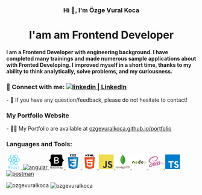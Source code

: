 <h3 align="center">Hi 👋, I'm Özge Vural Koca</h1>
<h1 align="center"> I'am am Frontend Developer</h1>
<h4 align="left">I am a Frontend Developer with engineering background. I have completed many trainings and made numerous sample applications about with Fronted Developing. I improved myself in a short time, thanks to my ability to think analytically, solve problems, and my curiousness.</h4>

<h3 align="left">🤝 Connect with me: <a href="https://www.linkedin.com/in/%C3%B6zge-vural-koca/" target="_blank" rel="noreferrer"> <img alt="linkedin | LinkedIn" width="18px" src="https://raw.githubusercontent.com/peterthehan/peterthehan/master/assets/linkedin.svg" /> </a></h3>
- 💬 If you have any question/feedback, please do not hesitate to contact!
</br>
<h3 align="left">My Portfolio Website</h3>
<p align="left">- 👨‍💻 My Portfolio are available at <a href="https://ozgevuralkoca.github.io/portfolio" target="_blank" rel="noreferrer">ozgevuralkoca.github.io/portfolio</a></p>

<h3 align="left">Languages and Tools:</h3>
<p align="left"> <a href="https://reactjs.org/" target="_blank" rel="noreferrer"> <img src="https://raw.githubusercontent.com/devicons/devicon/master/icons/react/react-original-wordmark.svg" alt="react" width="40" height="40"/> </a> <a href="https://angular.io" target="_blank" rel="noreferrer"> <img src="https://angular.io/assets/images/logos/angular/angular.svg" alt="angular" width="40" height="40"/> </a> <a href="https://getbootstrap.com" target="_blank" rel="noreferrer"> <img src="https://raw.githubusercontent.com/devicons/devicon/master/icons/bootstrap/bootstrap-plain-wordmark.svg" alt="bootstrap" width="40" height="40"/> </a> <a href="https://www.w3schools.com/css/" target="_blank" rel="noreferrer"> <img src="https://raw.githubusercontent.com/devicons/devicon/master/icons/css3/css3-original-wordmark.svg" alt="css3" width="40" height="40"/> </a> <a href="https://www.w3.org/html/" target="_blank" rel="noreferrer"> <img src="https://raw.githubusercontent.com/devicons/devicon/master/icons/html5/html5-original-wordmark.svg" alt="html5" width="40" height="40"/> </a> <a href="https://developer.mozilla.org/en-US/docs/Web/JavaScript" target="_blank" rel="noreferrer"> <img src="https://raw.githubusercontent.com/devicons/devicon/master/icons/javascript/javascript-original.svg" alt="javascript" width="40" height="40"/> </a> <a href="https://www.mongodb.com/" target="_blank" rel="noreferrer"> <img src="https://raw.githubusercontent.com/devicons/devicon/master/icons/mongodb/mongodb-original-wordmark.svg" alt="mongodb" width="40" height="40"/> </a> <a href="https://nodejs.org" target="_blank" rel="noreferrer"> <img src="https://raw.githubusercontent.com/devicons/devicon/master/icons/nodejs/nodejs-original-wordmark.svg" alt="nodejs" width="40" height="40"/> </a> <a href="https://sass-lang.com" target="_blank" rel="noreferrer"> <img src="https://raw.githubusercontent.com/devicons/devicon/master/icons/sass/sass-original.svg" alt="sass" width="40" height="40"/> </a> <a href="https://www.typescriptlang.org/" target="_blank" rel="noreferrer"> <img src="https://raw.githubusercontent.com/devicons/devicon/master/icons/typescript/typescript-original.svg" alt="typescript" width="40" height="40"/> </a> <a href="https://postman.com" target="_blank" rel="noreferrer"> <img src="https://www.vectorlogo.zone/logos/getpostman/getpostman-icon.svg" alt="postman" width="40" height="40"/> </a> </p>

<p><img align="left" src="https://github-readme-stats.vercel.app/api/top-langs?username=ozgevuralkoca&show_icons=true&locale=en&layout=compact" alt="ozgevuralkoca" /></p>

<p>&nbsp;<img align="center" src="https://github-readme-stats.vercel.app/api?username=ozgevuralkoca&show_icons=true&locale=en" alt="ozgevuralkoca" /></p>
